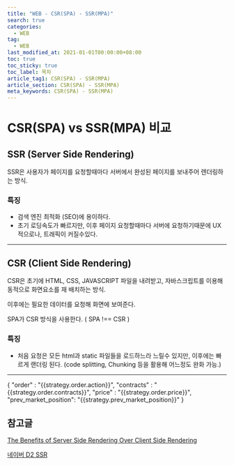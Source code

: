 ```yaml
---
title: "WEB - CSR(SPA) - SSR(MPA)"
search: true
categories:
  - WEB
tag:
  - WEB
last_modified_at: 2021-01-01T00:00:00+08:00
toc: true
toc_sticky: true
toc_label: 목차
article_tag1: CSR(SPA) - SSR(MPA)
article_section: CSR(SPA) - SSR(MPA)
meta_keywords: CSR(SPA) - SSR(MPA)
---
```


# CSR(SPA) vs SSR(MPA) 비교

## SSR (Server Side Rendering)

SSR은 사용자가 페이지를 요청할때마다 서버에서 완성된 페이지를 보내주어 렌더링하는 방식.

### 특징

- 검색 엔진 최적화 (SEO)에 용이하다.
- 초기 로딩속도가 빠르지만, 이후 페이지 요청할때마다 서버에 요청하기때문에 UX적으로나, 트래픽이 커질수있다.

---

## CSR (Client Side Rendering)

CSR은 초기에 HTML, CSS, JAVASCRIPT 파일을 내려받고, 자바스크립트를 이용해 동적으로 화면요소를 재
배치하는 방식.

이후에는 필요한 데이터를 요청해 화면에 보여준다.

SPA가 CSR 방식을 사용한다. ( SPA !== CSR )

### 특징

- 처음 요청은 모든 html과 static 파일들을 로드하느라 느릴수 있지만, 이후에는 빠르게 랜더링 된다. (code splitting, Chunking 등을 활용해 어느정도 완화 가능.)

---

{
"order" : "{{strategy.order.action}}",
"contracts" : "{{strategy.order.contracts}}",
"price" : "{{strategy.order.price}}",
"prev_market_position": "{{strategy.prev_market_position}}"
}

## 참고글

[The Benefits of Server Side Rendering Over Client Side Rendering](https://medium.com/walmartglobaltech/the-benefits-of-server-side-rendering-over-client-side-rendering-5d07ff2cefe8)

[네이버 D2 SSR](https://d2.naver.com/helloworld/7804182)
